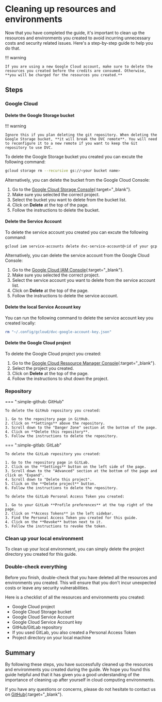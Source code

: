 # Cleaning up resources and environments

Now that you have completed the guide, it's important to clean up the resources and environments you created to avoid incurring unnecessary costs and security related issues. Here's a step-by-step guide to help you do that.

!!! warning

    If you are using a new Google Cloud account, make sure to delete the resources you created before the credits are consumed. Otherwise, **you will be charged for the resources you created.**

## Steps

### Google Cloud

#### Delete the Google Storage bucket

!!! warning

    Ignore this if you plan deleting the git repository. When deleting the Google Storage bucket, **it will break the DVC remote**. You will need to reconfigure it to a new remote if you want to keep the Git repository to use DVC.

To delete the Google Storage bucket you created you can excute the following command:

```sh title="Execute the following command(s) in a terminal"
gcloud storage rm --recursive gs://<your bucket name>
```

Alternatively, you can delete the bucket from the Google Cloud Console:

1. Go to the [Google Cloud Storage Console](https://console.cloud.google.com/storage){:target="_blank"}.
2. Make sure you selected the correct project.
3. Select the bucket you want to delete from the bucket list.
4. Click on **Delete** at the top of the page.
5. Follow the instructions to delete the bucket.

#### Delete the Service Account

To delete the service account you created you can excute the following command:

```sh title="Execute the following command(s) in a terminal"
gcloud iam service-accounts delete dvc-service-account@<id of your gcp project>.iam.gserviceaccount.com
```

Alternatively, you can delete the service account from the Google Cloud Console:

1. Go to the [Google Cloud IAM Console](https://console.cloud.google.com/iam-admin/serviceaccounts){:target="_blank"}.
2. Make sure you selected the correct project.
3. Select the service account you want to delete from the service account list.
4. Click on **Delete** at the top of the page.
5. Follow the instructions to delete the service account.

#### Delete the local Service Account key

You can run the following command to delete the service account key you created locally:

```sh title="Execute the following command(s) in a terminal"
rm "~/.config/gcloud/dvc-google-account-key.json"
```

#### Delete the Google Cloud project

To delete the Google Cloud project you created:

1. Go to the [Google Cloud Ressource Manager Console](https://console.cloud.google.com/cloud-resource-manager){:target="_blank"}.
2. Select the project you created.
3. Click on **Delete** at the top of the page.
4. Follow the instructions to shut down the project.

### Repository

=== ":simple-github: GitHub"

    To delete the GitHub repository you created:

    1. Go to the repository page in GitHub.
    2. Click on **Settings** above the repository.
    3. Scroll down to the "Danger Zone" section at the bottom of the page.
    4. Click on **Delete this repository**.
    5. Follow the instructions to delete the repository.

=== ":simple-gitlab: GitLab"

    To delete the GitLab repository you created:

    1. Go to the repository page in GitLab.
    2. Click on the **Settings** button on the left side of the page.
    3. Scroll down to the "Advanced" section at the bottom of the page and click on "Expand".
    4. Scroll down to "Delete this project".
    5. Click on the **Delete project** button.
    6. Follow the instructions to delete the repository.

    To delete the GitLab Personal Access Token you created:

    1. Go to your GitLab **Profile preferences** at the top right of the page.
    2. Click on **Access Tokens** in the left sidebar.
    3. Find the Personal Access Token you created for this guide.
    4. Click on the **Revoke** button next to it.
    5. Follow the instructions to revoke the token.

### Clean up your local environment

To clean up your local environment, you can simply delete the project directory you created for this guide.

### Double-check everything

Before you finish, double-check that you have deleted all the resources and environments you created. This will ensure that you don't incur unexpected costs or leave any security vulnerabilities.

Here is a checklist of all the resources and environments you created:

- Google Cloud project
- Google Cloud Storage bucket
- Google Cloud Service Account
- Google Cloud Service Account key
- GitHub/GitLab repository
- If you used GitLab, you also created a Personal Access Token
- Project directory on your local machine

## Summary

By following these steps, you have successfully cleaned up the resources and environments you created during the guide. We hope you found this guide helpful and that it has given you a good understanding of the importance of cleaning up after yourself in cloud computing environments.

If you have any questions or concerns, please do not hesitate to contact us on [GitHub](https://github.com/csia-pme/a-guide-to-mlops){:target="_blank"}.